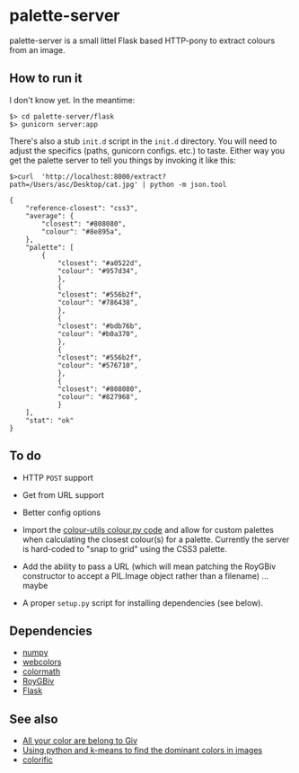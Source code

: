 palette-server
==

palette-server is a small littel Flask based HTTP-pony to extract colours from an image.

How to run it
--

I don't know yet. In the meantime:

	$> cd palette-server/flask
	$> gunicorn server:app

There's also a stub `init.d` script in the `init.d` directory. You will need to
adjust the specifics (paths, gunicorn configs. etc.) to taste. Either way you
get the palette server to tell you things by invoking it like this:

	$>curl  'http://localhost:8000/extract?path=/Users/asc/Desktop/cat.jpg' | python -m json.tool

	{
		"reference-closest": "css3",
		"average": {
			"closest": "#808080", 
			"colour": "#8e895a", 
		}, 
		"palette": [
			{
				"closest": "#a0522d", 
				"colour": "#957d34", 
		        }, 
        		{
				"closest": "#556b2f", 
				"colour": "#786438", 
		        }, 
		        {
				"closest": "#bdb76b", 
				"colour": "#b0a370", 
		        }, 
		        {
				"closest": "#556b2f", 
				"colour": "#576710", 
		        }, 
		        {
				"closest": "#808080", 
				"colour": "#827968", 
		        }
		], 
		"stat": "ok"
	}

To do
--

* HTTP `POST` support
* Get from URL support
* Better config options

* Import the [colour-utils colour.py
  code](https://github.com/straup/colour-utils/blob/master/python/colour.py) and
  allow for custom palettes when calculating the closest colour(s) for a
  palette. Currently the server is hard-coded to "snap to grid" using the CSS3
  palette.

* Add the ability to pass a URL (which will mean patching the RoyGBiv
constructor to accept a PIL.Image object rather than a filename) ... maybe

* A proper `setup.py` script for installing dependencies (see below).

Dependencies
--

* [numpy](http://pypi.python.org/pypi/numpy)
* [webcolors](http://pypi.python.org/pypi/webcolors/)
* [colormath](http://pypi.python.org/pypi/colormath/)
* [RoyGBiv](https://github.com/givp/RoyGBiv)
* [Flask]()

See also
--

* [All your color are belong to Giv](http://labs.cooperhewitt.org/2013/giv-do/)	
* [Using python and k-means to find the dominant colors in images](http://charlesleifer.com/blog/using-python-and-k-means-to-find-the-dominant-colors-in-images/)
* [colorific](https://github.com/99designs/colorific)
